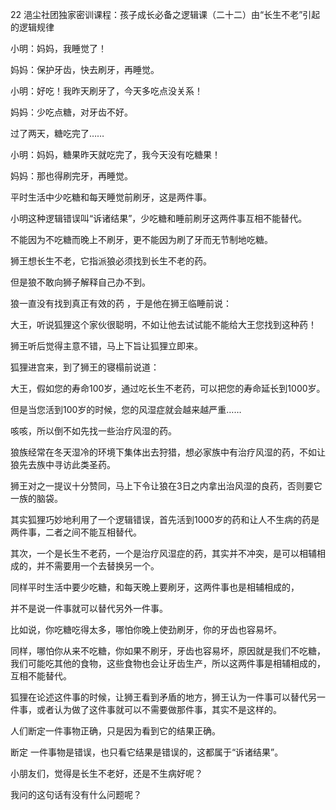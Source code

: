 22 浥尘社团独家密训课程：孩子成长必备之逻辑课（二十二）由“长生不老”引起的逻辑规律





小明：妈妈，我睡觉了！

妈妈：保护牙齿，快去刷牙，再睡觉。





小明：好吃！我昨天刷牙了，今天多吃点没关系！

妈妈：少吃点糖，对牙齿不好。



过了两天，糖吃完了……

小明：妈妈，糖果昨天就吃完了，我今天没有吃糖果！

妈妈：那也得刷完牙，再睡觉。

平时生活中少吃糖和每天睡觉前刷牙，这是两件事。



小明这种逻辑错误叫“诉诸结果”，少吃糖和睡前刷牙这两件事互相不能替代。

不能因为不吃糖而晚上不刷牙，更不能因为刷了牙而无节制地吃糖。



狮王想长生不老，它指派狼必须找到长生不老的药。

但是狼不敢向狮子解释自己办不到。

狼一直没有找到真正有效的药 ，于是他在狮王临睡前说：

大王，听说狐狸这个家伙很聪明，不如让他去试试能不能给大王您找到这种药！

狮王听后觉得主意不错，马上下旨让狐狸立即来。



狐狸进宫来，到了狮王的寝榻前说道：

大王，假如您的寿命100岁，通过吃长生不老药，可以把您的寿命延长到1000岁。

但是当您活到100岁的时候，您的风湿症就会越来越严重……

咳咳，所以倒不如先找一些治疗风湿的药。

狼族经常在冬天湿冷的环境下集体出去狩猎，想必家族中有治疗风湿的药，不如让狼先去族中寻访此类圣药。



狮王对之一提议十分赞同，马上下令让狼在3日之内拿出治风湿的良药，否则要它一族的脑袋。





其实狐狸巧妙地利用了一个逻辑错误，首先活到1000岁的药和让人不生病的药是两件事，二者之间不能互相替代。

其次，一个是长生不老药，一个是治疗风湿症的药，其实并不冲突，是可以相辅相成的，并不需要用一个去替换另一个。

同样平时生活中要少吃糖，和每天晚上要刷牙，这两件事也是相辅相成的，

并不是说一件事就可以替代另外一件事。

比如说，你吃糖吃得太多，哪怕你晚上使劲刷牙，你的牙齿也容易坏。

同样，哪怕你从来不吃糖，你如果不刷牙，牙齿也容易坏，原因就是我们不吃糖，我们可能吃其他的食物，这些食物也会让牙齿生产，所以这两件事是相辅相成的，互相不能替代。



狐狸在论述这件事的时候，让狮王看到矛盾的地方，狮王认为一件事可以替代另一件事，或者认为做了这件事就可以不需要做那件事，其实不是这样的。



人们断定一件事物正确，只是因为看到它的结果正确。

断定 一件事物是错误，也只看它结果是错误的，这都属于“诉诸结果”。



小朋友们，觉得是长生不老好，还是不生病好呢？

我问的这句话有没有什么问题呢？



